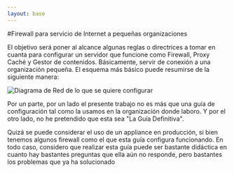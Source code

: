 ```yaml
---
layout: base
---
```


#Firewall para servicio de Internet a pequeñas organizaciones

El objetivo será poner al alcance algunas reglas o directrices a tomar en cuanta para configurar un servidor que funcione como Firewall, Proxy Caché y Gestor de contenidos.
Básicamente, servir de conexión a una organización pequeña. El esquema más básico puede resumirse de la siguiente manera:

![Diagrama de Red de lo que se quiere configurar](/firewall/images/Diagrama_de_Red.png)

Por un parte, por un lado el presente trabajo no es más que una guía de configuración tal como la usamos en la organización donde laboro. Y por el otro lado, no he pretendido que esta sea "La Guía Definitiva". 

Quizá se puede considerar el uso de un appliance en producción, si bien tenemos algunos firewall como el que esta guía configura funcionando. En todo caso, considero que realizar esta guía puede ser bastante didáctica en cuanto hay bastantes preguntas que ella aún no responde, pero bastantes los problemas que ya ha solucionado
